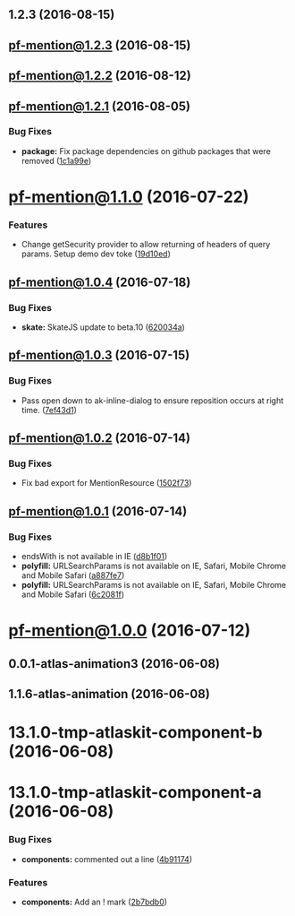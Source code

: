 <a name="1.2.3"></a>
## 1.2.3 (2016-08-15)



<a name="pf-mention@1.2.3"></a>
## pf-mention@1.2.3 (2016-08-15)



<a name="pf-mention@1.2.2"></a>
## pf-mention@1.2.2 (2016-08-12)



<a name="pf-mention@1.2.1"></a>
## pf-mention@1.2.1 (2016-08-05)


### Bug Fixes

* **package:** Fix package dependencies on github packages that were removed ([1c1a99e](https://bitbucket.org/atlassian/atlaskit/commits/1c1a99e))



<a name="pf-mention@1.1.0"></a>
# pf-mention@1.1.0 (2016-07-22)


### Features

* Change getSecurity provider to allow returning of headers of query params. Setup demo dev toke ([19d10ed](https://bitbucket.org/atlassian/atlaskit/commits/19d10ed))



<a name="pf-mention@1.0.4"></a>
## pf-mention@1.0.4 (2016-07-18)


### Bug Fixes

* **skate:** SkateJS update to beta.10 ([620034a](https://bitbucket.org/atlassian/atlaskit/commits/620034a))



<a name="pf-mention@1.0.3"></a>
## pf-mention@1.0.3 (2016-07-15)


### Bug Fixes

* Pass open down to ak-inline-dialog to ensure reposition occurs at right time. ([7ef43d1](https://bitbucket.org/atlassian/atlaskit/commits/7ef43d1))



<a name="pf-mention@1.0.2"></a>
## pf-mention@1.0.2 (2016-07-14)


### Bug Fixes

* Fix bad export for MentionResource ([1502f73](https://bitbucket.org/atlassian/atlaskit/commits/1502f73))



<a name="pf-mention@1.0.1"></a>
## pf-mention@1.0.1 (2016-07-14)


### Bug Fixes

* endsWith is not available in IE ([d8b1f01](https://bitbucket.org/atlassian/atlaskit/commits/d8b1f01))
* **polyfill:** URLSearchParams is not available on IE, Safari, Mobile Chrome and Mobile Safari ([a887fe7](https://bitbucket.org/atlassian/atlaskit/commits/a887fe7))
* **polyfill:** URLSearchParams is not available on IE, Safari, Mobile Chrome and Mobile Safari ([6c2081f](https://bitbucket.org/atlassian/atlaskit/commits/6c2081f))



<a name="pf-mention@1.0.0"></a>
# pf-mention@1.0.0 (2016-07-12)



<a name="0.0.1-atlas-animation3"></a>
## 0.0.1-atlas-animation3 (2016-06-08)



<a name="1.1.6-atlas-animation"></a>
## 1.1.6-atlas-animation (2016-06-08)



<a name="13.1.0-tmp-atlaskit-component-b"></a>
# 13.1.0-tmp-atlaskit-component-b (2016-06-08)



<a name="13.1.0-tmp-atlaskit-component-a"></a>
# 13.1.0-tmp-atlaskit-component-a (2016-06-08)


### Bug Fixes

* **components:** commented out a line ([4b91174](https://bitbucket.org/atlassian/atlaskit/commits/4b91174))


### Features

* **components:** Add an ! mark ([2b7bdb0](https://bitbucket.org/atlassian/atlaskit/commits/2b7bdb0))



